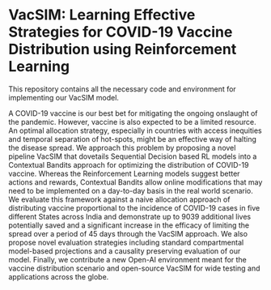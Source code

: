 # VacSIM: Learning Effective Strategies for COVID-19 Vaccine Distribution using Reinforcement Learning

This repository contains all the necessary code and environment for implementing our VacSIM model. 

A COVID-19 vaccine is our best bet for mitigating the ongoing onslaught of the pandemic. However, vaccine is also expected to be a limited resource. An optimal allocation strategy, especially in countries with access inequities and temporal separation of hot-spots, might be an effective way of halting the disease spread. We approach this problem by proposing a novel pipeline VacSIM that dovetails Sequential Decision based RL models into a Contextual Bandits approach for optimizing the distribution of COVID-19 vaccine. Whereas the Reinforcement Learning models suggest better actions and rewards, Contextual Bandits allow online modifications that may need to be implemented on a day-to-day basis in the real world scenario. We evaluate this framework against a naive allocation approach of distributing vaccine proportional to the incidence of COVID-19 cases in five different States across India and demonstrate up to 9039 additional lives potentially saved and a significant increase in the efficacy of limiting the spread over a period of 45 days through the VacSIM approach. We also propose novel evaluation strategies including standard compartmental model-based projections and a causality preserving evaluation of our model. Finally, we contribute a new Open-AI environment meant for the vaccine distribution scenario and open-source VacSIM for wide testing and applications across the globe.


